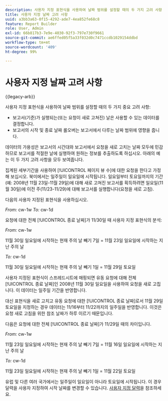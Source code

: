 ```yaml
---
description: 사용자 지정 표현식을 사용하여 날짜 범위를 설정할 때의 두 가지 고려 사항
title: 사용자 지정 날짜 고려 사항
uuid: a3bb3a63-0f15-4292-ade7-4ea852fe68c8
feature: Report Builder
role: User, Admin
exl-id: 66b817b3-7e9e-4030-92f3-797e730f9661
source-git-commit: ae6ffed05f5a33f032d0c7471ccdb1029154ddbd
workflow-type: tm+mt
source-wordcount: '409'
ht-degree: 99%

---
```


# 사용자 지정 날짜 고려 사항

{{legacy-arb}}

사용자 지정 표현식을 사용하여 날짜 범위를 설정할 때의 두 가지 중요 고려 사항:

* 보고서(기준)가 실행되는(또는 요청이 새로 고쳐진) 날은 사용할 수 있는 데이터를 결정합니다.
* 보고서의 시작 및 종료 날짜 롤오버는 보고서에서 다루는 날짜 범위에 영향을 줍니다.

데이터의 가용성은 보고서의 시간대와 보고서에서 요청을 새로 고치는 날짜 모두에 민감하므로 보고서를 적절한 날에 실행하여 원하는 정보를 추출하도록 하십시오. 아래의 예는 이 두 가지 고려 사항을 모두 보여줍니다.

집계된 세부기간을 사용하여 [!UICONTROL 페이지 뷰 수]에 대한 요청을 한다고 가정해 보십시오. 북미에서는 일주일이 일요일에 시작됩니다. 일요일부터 토요일까지의 기간(예: 2008년 11월 23일-11월 29일)에 대해 새로 고쳐진 보고서를 획득하려면 일요일(11월 30일)에 이전 주(11/23-11/29)에 대해 보고서를 실행합니다(요청을 새로 고침).

다음의 사용자 지정된 표현식을 사용하십시오.

*From:* cw-1w *To:* cw-1d

요청에 대한 전체 [!UICONTROL 종료 날짜]가 11/30일 때 사용자 지정 표현식의 분석:

*From:* cw-1w

11월 30일 일요일에 시작하는 현재 주의 날 빼기 7일 = 11월 23일 일요일에 시작하는 지난 주의 날

*To:* cw-1d

11월 30일 일요일에 시작하는 현재 주의 날 빼기 1일 = 11월 29일 토요일

사용자 지정된 표현식이 스프레드시트에 매핑되면 유동 요청에 대해 전체 [!UICONTROL 종료 날짜]인 2008년 11월 30일 일요일을 사용하여 요청을 새로 고칩니다. 이 데이터는 일주일 기간을 반영합니다.

대신 표현식을 새로 고치고 유동 요청에 대한 [!UICONTROL 종료 날짜]로서 11월 29일 토요일을 지정하는 경우 데이터는 11/16부터 11/22까지의 일주일을 반영합니다. 이것은 요청 새로 고침을 위한 참조 날짜가 하루 이르기 때문입니다.

다음은 요청에 대한 전체 [!UICONTROL 종료 날짜]가 11/29일 때의 차이입니다.

*From:* cw-1w

11월 23일 일요일에 시작하는 현재 주의 날 빼기 7일 = 11월 16일 일요일에 시작하는 지난 주의 날

*To:* cw-1d

11월 23일 일요일에 시작하는 현재 주의 날 빼기 1일 = 11월 22일 토요일

유럽 및 다른 여러 국가에서는 일주일이 일요일이 아니라 토요일에 시작됩니다. 이 경우 달력을 사용자 지정하여 시작 날짜를 변경할 수 있습니다. [사용자 지정 달력](/help/analyze/legacy-report-builder/data-requests/configuring-report-dates/custom-calendar.md)을 참조하세요.
